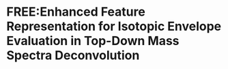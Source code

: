 # FREE:Enhanced Feature Representation for Isotopic Envelope Evaluation in Top-Down Mass Spectra Deconvolution
